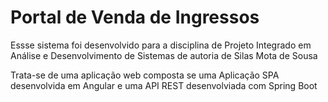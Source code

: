 # Portal de Venda de Ingressos

Essse sistema foi desenvolvido para a disciplina de Projeto Integrado em Análise e Desenvolvimento de Sistemas de autoria de Silas Mota de Sousa

Trata-se de uma aplicação web composta se uma Aplicação SPA desenvolvida em Angular e uma API REST desenvolviada com Spring Boot
